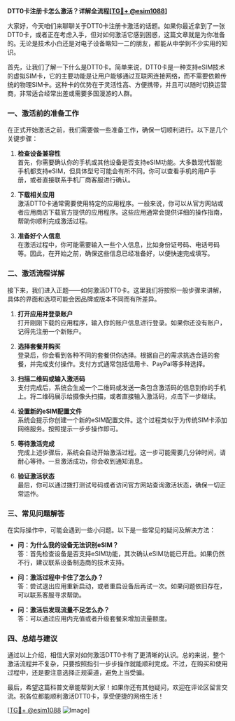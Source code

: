 **DTT0卡注册卡怎么激活？详解全流程[[TG💪+ @esim1088](https://t.me/s/esim1088)]**

大家好，今天咱们来聊聊关于DTT0卡注册卡激活的话题。如果你最近拿到了一张DTT0卡，或者正在考虑入手，但对如何激活它感到困惑，这篇文章就是为你准备的。无论是技术小白还是对电子设备略知一二的朋友，都能从中学到不少实用的知识。

首先，让我们了解一下什么是DTT0卡。简单来说，DTT0卡是一种支持eSIM技术的虚拟SIM卡，它的主要功能是让用户能够通过互联网连接网络，而不需要依赖传统的物理SIM卡。这种卡的优势在于灵活性高、方便携带，并且可以随时切换运营商，非常适合经常出差或需要多国漫游的人群。

### **一、激活前的准备工作**

在正式开始激活之前，我们需要做一些准备工作，确保一切顺利进行。以下是几个关键步骤：

1. **检查设备兼容性**  
   首先，你需要确认你的手机或其他设备是否支持eSIM功能。大多数现代智能手机都支持eSIM，但具体型号可能会有所不同。你可以查看手机的用户手册，或者直接联系手机厂商客服进行确认。

2. **下载相关应用**  
   激活DTT0卡通常需要使用特定的应用程序。一般来说，你可以从官方网站或者应用商店下载官方提供的应用程序。这些应用通常会提供详细的操作指南，帮助你顺利完成激活过程。

3. **准备好个人信息**  
   在激活过程中，你可能需要输入一些个人信息，比如身份证号码、电话号码等。因此，在开始之前，确保这些信息已经准备好，以便快速完成填写。

### **二、激活流程详解**

接下来，我们进入正题——如何激活DTT0卡。这里我们将按照一般步骤来讲解，具体的界面和选项可能会因品牌或版本不同而有所差异。

1. **打开应用并登录账户**  
   打开刚刚下载的应用程序，输入你的账户信息进行登录。如果你还没有账户，记得先注册一个新账户。

2. **选择套餐并购买**  
   登录后，你会看到各种不同的套餐供你选择。根据自己的需求挑选合适的套餐，并完成支付操作。支付方式通常包括信用卡、PayPal等多种选择。

3. **扫描二维码或输入激活码**  
   支付完成后，系统会生成一个二维码或发送一条包含激活码的信息到你的手机上。将二维码展示给摄像头扫描，或者直接输入激活码，点击下一步继续。

4. **设置新的eSIM配置文件**  
   系统会提示你创建一个新的eSIM配置文件。这个过程类似于为传统SIM卡添加网络服务。按照提示一步步操作即可。

5. **等待激活完成**  
   完成上述步骤后，系统会自动开始激活过程。这一步可能需要几分钟时间，请耐心等待。一旦激活成功，你会收到通知消息。

6. **验证激活状态**  
   最后，你可以通过拨打测试号码或者访问官方网站查询激活状态，确保一切正常运作。

### **三、常见问题解答**

在实际操作中，可能会遇到一些小问题。以下是一些常见的疑问及解决方法：

- **问：为什么我的设备无法识别eSIM？**  
  答：首先检查设备是否支持eSIM功能，其次确认eSIM功能已开启。如果仍然不行，建议联系设备制造商的技术支持。

- **问：激活过程中卡住了怎么办？**  
  答：尝试退出应用重新启动，或者重启设备后再试一次。如果问题依旧存在，可以联系客服寻求帮助。

- **问：激活后发现流量不足怎么办？**  
  答：可以通过应用内充值或者升级套餐来增加流量额度。

### **四、总结与建议**

通过以上介绍，相信大家对如何激活DTT0卡有了更清晰的认识。总的来说，整个激活流程并不复杂，只要按照指引一步步操作就能顺利完成。不过，在购买和使用过程中，还是要注意选择正规渠道，避免上当受骗。

最后，希望这篇科普文章能帮到大家！如果你还有其他疑问，欢迎在评论区留言交流。祝各位都能顺利激活DTT0卡，享受便捷的网络生活！

[[TG💪+ @esim1088](https://t.me/s/esim1088) ![Image](https://i.postimg.cc/4NQfJmqS/Snipaste-2025-05-13-00-14-12.png)]